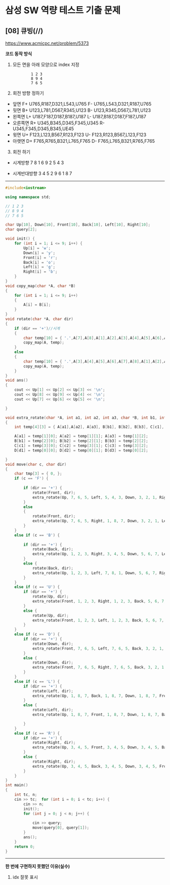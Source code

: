 # 삼성 SW 역량 테스트 기출 문제

## [08] 큐빙(//)

https://www.acmicpc.net/problem/5373

**코드 동작 방식**
1. 모든 면을 아래 모양으로 index 지정

               1 2 3
               8 9 4
               7 6 5
2. 회전 방향 정하기
- 앞면
F+ U765,R187,D321,L543,U765
F- U765,L543,D321,R187,U765
- 뒷면
B+ U123,L781,D567,R345,U123
B- U123,R345,D567,L781,U123
- 왼쪽면
L+ U187,F187,D187,B187,U187
L- U187,B187,D187,F187,U187
- 오른쪽면
R+ U345,B345,D345,F345,U345
R- U345,F345,D345,B345,UE45
- 윗면
U+ F123,L123,B567,R123,F123
U- F123,R123,B567,L123,F123
- 아랫면
D+ F765,R765,B321,L765,F765
D- F765,L765,B321,R765,F765

3. 회전 하기
- 시계방향
7 8 1
6 9 2
5 4 3

- 시계반대방향
3 4 5
2 9 6
1 8 7


---

```cpp
#include<iostream>

using namespace std;

// 1 2 3
// 8 9 4
// 7 6 5

char Up[10], Down[10], Front[10], Back[10], Left[10], Right[10];
char query[2];

void init() {
	for (int i = 1; i <= 9; i++) {
		Up[i] = 'w';
		Down[i] = 'y';
		Front[i] = 'r';
		Back[i] = 'o';
		Left[i] = 'g';
		Right[i] = 'b';
	}
}
void copy_map(char *A, char *B)
{
	for (int i = 1; i <= 9; i++)
	{
		A[i] = B[i];
	}
}
void rotate(char *A, char dir)
{
	if (dir == '+')//시계
	{
		char temp[10] = { '.',A[7],A[8],A[1],A[2],A[3],A[4],A[5],A[6],A[9] };
		copy_map(A, temp);
	}
	else
	{
		char temp[10] = { '.',A[3],A[4],A[5],A[6],A[7],A[8],A[1],A[2],A[9] };
		copy_map(A, temp);
	}
}
void ans()
{
	cout << Up[1] << Up[2] << Up[3] << '\n';
	cout << Up[8] << Up[9] << Up[4] << '\n';
	cout << Up[7] << Up[6] << Up[5] << '\n';

}

void extra_rotate(char *A, int a1, int a2, int a3, char *B, int b1, int b2, int b3, char *C, int c1, int c2, int c3, char *vD, int d1, int d2, int d3)
{
	int temp[4][3] = { A[a1],A[a2], A[a3], B[b1], B[b2], B[b3], C[c1], C[c2], C[c3], D[d1], D[d2], D[d3] };

	A[a1] = temp[1][0]; A[a2] = temp[1][1]; A[a3] = temp[1][2];
	B[b1] = temp[2][0]; B[b2] = temp[2][1]; B[b3] = temp[2][2];
	C[c1] = temp[3][0]; C[c2] = temp[3][1]; C[c3] = temp[3][2];
	D[d1] = temp[0][0]; D[d2] = temp[0][1]; D[d3] = temp[0][2];

}
void move(char c, char dir)
{
	char tmp[3] = { 0, };
	if (c == 'F') {
		
		if (dir == '+') {
			rotate(Front, dir);
			extra_rotate(Up, 7, 6, 5, Left, 5, 4, 3, Down, 3, 2, 1, Right, 1, 8, 7);
		}
		else
		{
			rotate(Front, dir);
			extra_rotate(Up, 7, 6, 5, Right, 1, 8, 7, Down, 3, 2, 1, Left, 5, 4, 3);
		}
	}
	else if (c == 'B') {
		
		if (dir == '+') {
			rotate(Back, dir);
			extra_rotate(Up, 1, 2, 3, Right, 3, 4, 5, Down, 5, 6, 7, Left, 7, 8, 1);
		}
		else {
			rotate(Back, dir);
			extra_rotate(Up, 1, 2, 3, Left, 7, 8, 1, Down, 5, 6, 7, Right, 3, 4, 5);
		}
	}
	else if (c == 'U') {
		if (dir == '+') {
			rotate(Up, dir);
			extra_rotate(Front, 1, 2, 3, Right, 1, 2, 3, Back, 5, 6, 7, Left, 1, 2, 3);
		}
		else {
			rotate(Up, dir);
			extra_rotate(Front, 1, 2, 3, Left, 1, 2, 3, Back, 5, 6, 7, Right, 1, 2, 3);
		}
	}
	else if (c == 'D') {
		if (dir == '+') {
			rotate(Down, dir);
			extra_rotate(Front, 7, 6, 5, Left, 7, 6, 5, Back, 3, 2, 1, Right, 7, 6, 5);
		}
		else {
			rotate(Down, dir);
			extra_rotate(Front, 7, 6, 5, Right, 7, 6, 5, Back, 3, 2, 1, Left, 7, 6, 5);
		}
	}
	else if (c == 'L') {
		if (dir == '+') {
			rotate(Left, dir);
			extra_rotate(Up, 1, 8, 7, Back, 1, 8, 7, Down, 1, 8, 7, Front, 1, 8, 7);
		}
		else {
			rotate(Left, dir);
			extra_rotate(Up, 1, 8, 7, Front, 1, 8, 7, Down, 1, 8, 7, Back, 1, 8, 7);

		}
	}
	else if (c == 'R') {
		if (dir == '+') {
			rotate(Right, dir);
			extra_rotate(Up, 3, 4, 5, Front, 3, 4, 5, Down, 3, 4, 5, Back, 3, 4, 5);
		}
		else {
			rotate(Right, dir);
			extra_rotate(Up, 3, 4, 5, Back, 3, 4, 5, Down, 3, 4, 5, Front, 3, 4, 5);
		}
	}
}
int main()
{
	int tc, n;
	cin >> tc;	for (int i = 0; i < tc; i++) {
		cin >> n;
		init();
		for (int j = 0; j < n; j++) {
			
			cin >> query;
			move(query[0], query[1]);
		}
		ans();
	}
	return 0;
}
```

---

**한 번에 구현하지 못했던 이유(실수)**
 1. idx 잘못 표시
  